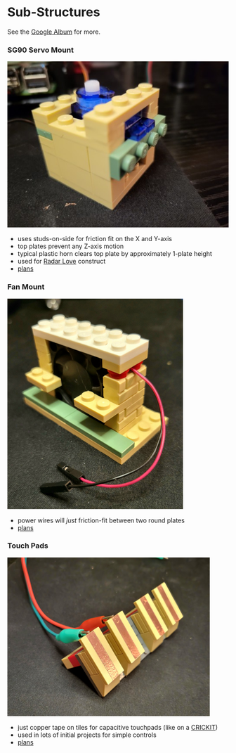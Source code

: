 # Sub-Structures

See the [Google Album](https://photos.app.goo.gl/kWWJ8uUjWdHnsVDY6) for more.

### SG90 Servo Mount

![](SG90%20Mount.jpg)

- uses studs-on-side for friction fit on the X and Y-axis
- top plates prevent any Z-axis motion
- typical plastic horn clears top plate by approximately 1-plate height
- used for [Radar Love](../adhoc/Radar%20love.jpg) construct
- [plans](SG90%20Mount.ldr)

### Fan Mount

![](Fan%20Mount.png)

- power wires will _just_ friction-fit between two round plates
- [plans](Fan%20Mount.ldr)

### Touch Pads

![](Touchpads.png)

- just copper tape on tiles for capacitive touchpads (like on a [CRICKIT](https://www.adafruit.com/product/3957))
- used in lots of initial projects for simple controls
- [plans](Touchpads.ldr)
